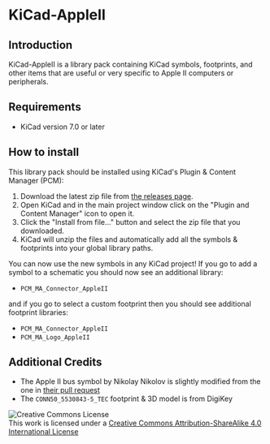 # KiCad-AppleII

## Introduction

KiCad-AppleII is a library pack containing KiCad symbols, footprints, and other items that are
useful or very specific to Apple II computers or peripherals.


## Requirements

 - KiCad version 7.0 or later


## How to install

This library pack should be installed using KiCad's Plugin & Content Manager (PCM):

 1. Download the latest zip file from [the releases page](https://github.com/markadev/KiCad-AppleII/releases).
 2. Open KiCad and in the main project window click on the "Plugin and Content Manager" icon to open it.
 3. Click the "Install from file..." button and select the zip file that you downloaded.
 4. KiCad will unzip the files and automatically add all the symbols & footprints into
    your global library paths.

You can now use the new symbols in any KiCad project! If you go to add a symbol to a schematic
you should now see an additional library:

 - `PCM_MA_Connector_AppleII`

and if you go to select a custom footprint then you should see additional footprint libraries:

 - `PCM_MA_Connector_AppleII`
 - `PCM_MA_Logo_AppleII`


## Additional Credits

 - The Apple II bus symbol by Nikolay Nikolov is slightly modified from the one in [their pull request](https://gitlab.com/kicad/libraries/kicad-symbols/-/merge_requests/3693)
 - The `CONN50_5530843-5_TEC` footprint & 3D model is from DigiKey


![Creative Commons License](https://i.creativecommons.org/l/by-sa/4.0/88x31.png)  
This work is licensed under a [Creative Commons Attribution-ShareAlike 4.0 International License](http://creativecommons.org/licenses/by-sa/4.0/)
